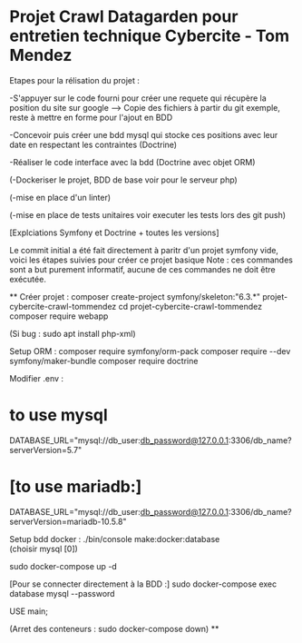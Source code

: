 # Projet Crawl Datagarden pour entretien technique Cybercite - Tom Mendez

Etapes pour la rélisation du projet :

-S'appuyer sur le code fourni pour créer une requete qui récupère la position du site sur google
--> Copie des fichiers à partir du git exemple, reste à mettre en forme pour l'ajout en BDD

-Concevoir puis créer une bdd mysql qui stocke ces positions avec leur date en respectant les contraintes (Doctrine)

-Réaliser le code interface avec la bdd (Doctrine avec objet ORM)

(-Dockeriser le projet, BDD de base voir pour le serveur php)

(-mise en place d'un linter)

(-mise en place de tests unitaires voir executer les tests lors des git push)

[Explciations Symfony et Doctrine + toutes les versions]

Le commit initial a été fait directement à paritr d'un projet symfony vide, voici les étapes suivies pour créer ce projet basique
Note : ces commandes sont a but purement informatif, aucune de ces commandes ne doit être exécutée.

**
Créer projet :
composer create-project symfony/skeleton:"6.3.*" projet-cybercite-crawl-tommendez
cd projet-cybercite-crawl-tommendez
composer require webapp

(Si bug : sudo apt install php-xml)


Setup ORM :
composer require symfony/orm-pack
composer require --dev symfony/maker-bundle
composer require doctrine


Modifier .env :
# to use mysql
DATABASE_URL="mysql://db_user:db_password@127.0.0.1:3306/db_name?serverVersion=5.7"
# [to use mariadb:]
DATABASE_URL="mysql://db_user:db_password@127.0.0.1:3306/db_name?serverVersion=mariadb-10.5.8"


Setup bdd docker :
./bin/console make:docker:database  
(choisir mysql [0])

sudo docker-compose up -d

[Pour se connecter directement à la BDD :]
sudo docker-compose exec database mysql --password

USE main;

(Arret des conteneurs : sudo docker-compose down)
**
